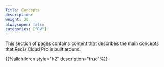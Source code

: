 ```yaml
---
Title: Concepts
description: 
weight: 30
alwaysopen: false
categories: ["RV"]
---
```

This section of pages contains content that describes the main concepts
that Redis Cloud Pro is built around.

{{%allchildren style="h2" description="true"%}}
